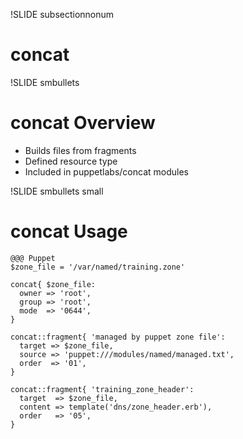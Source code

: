 !SLIDE subsectionnonum
# concat

!SLIDE smbullets
# concat Overview 

* Builds files from fragments
* Defined resource type
* Included in puppetlabs/concat modules


!SLIDE smbullets small
# concat Usage

    @@@ Puppet
    $zone_file = '/var/named/training.zone'

    concat{ $zone_file:
      owner => 'root',
      group => 'root',
      mode  => '0644',
    }

    concat::fragment{ 'managed by puppet zone file':
      target => $zone_file,
      source => 'puppet:///modules/named/managed.txt',
      order  => '01',
    }

    concat::fragment{ 'training_zone_header':
      target  => $zone_file,
      content => template('dns/zone_header.erb'),
      order   => '05',
    }
